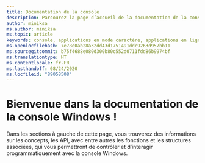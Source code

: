 ```yaml
---
title: Documentation de la console
description: Parcourez la page d’accueil de la documentation de la console Windows, qui décrit comment vous pouvez contrôler et interagir programmatiquement avec la console Windows.
author: miniksa
ms.author: miniksa
ms.topic: article
keywords: console, applications en mode caractère, applications en ligne de commande, applications de terminal, API console
ms.openlocfilehash: 7e78e0ab28a32dd43d1751491ddc9263d957bb11
ms.sourcegitcommit: b75f4688e080d300b80c552d0711fdd86b9974bf
ms.translationtype: HT
ms.contentlocale: fr-FR
ms.lasthandoff: 08/24/2020
ms.locfileid: "89058508"
---
```

# <a name="welcome-to-the-windows-console-documentation"></a>Bienvenue dans la documentation de la console Windows !

Dans les sections à gauche de cette page, vous trouverez des informations sur les concepts, les API, avec entre autres les fonctions et les structures associées, qui vous permettront de contrôler et d’interagir programmatiquement avec la console Windows.
